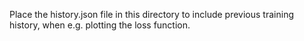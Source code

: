 Place the history.json file in this directory to include previous training history, when e.g. plotting the loss function.
